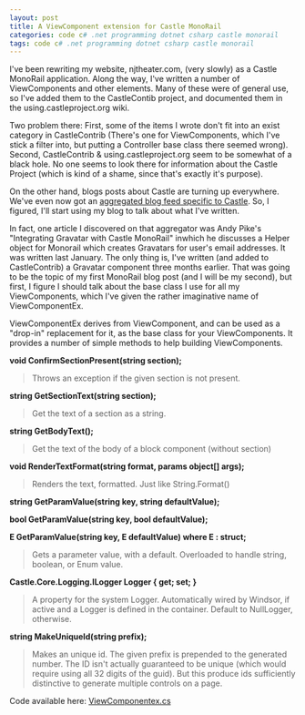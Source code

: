 ```yaml
---
layout: post
title: A ViewComponent extension for Castle MonoRail
categories: code c# .net programming dotnet csharp castle monorail
tags: code c# .net programming dotnet csharp castle monorail
---
```


  I've been rewriting my website, njtheater.com, (very slowly) as a Castle MonoRail application.  Along the way, I've written a number of ViewComponents and other elements.  Many of these were of general use, so I've added them to the CastleContib project, and documented them in the using.castleproject.org wiki.
  
  Two problem there: First, some of the items I wrote don't fit into an exist category in CastleContrib (There's one for ViewComponents, which I've stick a filter into, but putting a Controller base class there seemed wrong).  Second, CastleContrib &amp; using.castleproject.org seem to be somewhat of a black hole.  No one seems to look there for information about the Castle Project (which is kind of a shame, since that's exactly it's purpose). 
  
On the other hand, blogs posts about Castle are turning up everywhere.  We've even now got an [aggregated blog feed specific to Castle](http://pipes.yahoo.com/pipes/pipe.run?_id=bGjr2c1s3hGi5qx20EypaA&_render=rss&limit=200).  So, I figured, I'll start using my blog to talk about what I've written.
  
In fact, one article I discovered on that aggregator was Andy Pike's "Integrating Gravatar with Castle MonoRail" inwhich he discusses a Helper object for Monorail which creates Gravatars for user's email addresses.  It was written last January.  The only thing is, I've written (and added to CastleContrib) a Gravatar component three months earlier.  That was going to be the topic of my first MonoRail blog post (and I will be my second), but first, I figure I should talk about the base class I use for all my ViewComponents, which I've given the rather imaginative name of ViewComponentEx.

ViewComponentEx derives from ViewComponent, and can be used as a "drop-in" replacement for it, as the base class for your ViewComponents.  It provides a number of simple methods to help building ViewComponents.

**void ConfirmSectionPresent(string section);**

>Throws an exception if the given section is not present.

**string GetSectionText(string section);**

>Get the text of a section as a string.

**string GetBodyText();**

>Get the text of the body of a block component (without section)</p>

**void RenderTextFormat(string format, params object[] args);**

>Renders the text, formatted. Just like String.Format() 

**string GetParamValue(string key, string defaultValue);**

**bool GetParamValue(string key, bool defaultValue);**

**E GetParamValue(string key, E defaultValue) where E : struct;**

>Gets a parameter value, with a default. Overloaded to handle string, boolean, or Enum value.

**Castle.Core.Logging.ILogger Logger { get; set; }**

>A property for the system Logger. Automatically wired by Windsor, if active and a Logger is defined in the container. Default to NullLogger, otherwise.

**string MakeUniqueId(string prefix);**

>Makes an unique id. The given prefix is prepended to the generated number. The ID isn't actually guaranteed to be unique (which would require using all 32 digits of the guid). But this produce ids sufficiently distinctive to generate multiple controls on a page.

<p>Code available here: <a href="http://honestillusion.com/files/folders/castle/entry7880.aspx" target="_blank">ViewComponentex.cs</a></p>

